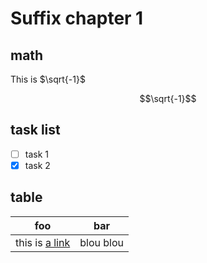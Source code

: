 
# Suffix chapter 1

## math

This is $\sqrt{-1}$

$$\sqrt{-1}$$

## task list

- [ ] task 1
- [x] task 2

## table

| foo | bar |
|-----|-----|
| this is [a link](page1.md) | blou blou |

